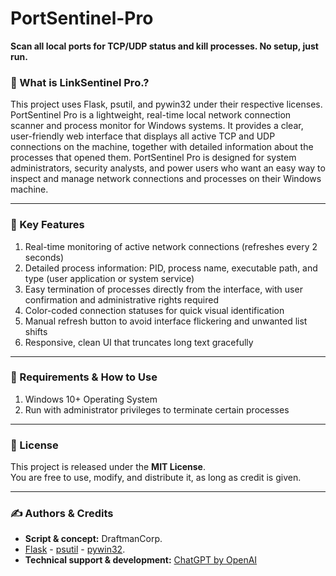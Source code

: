 # PortSentinel-Pro
**Scan all local ports for TCP/UDP status and kill processes. No setup, just run.**

### 🧠 What is LinkSentinel Pro.?

This project uses Flask, psutil, and pywin32 under their respective licenses.
PortSentinel Pro is a lightweight, real-time local network connection scanner and process monitor for Windows systems.
It provides a clear, user-friendly web interface that displays all active TCP and UDP connections on the machine, together with detailed information about the processes that opened them. PortSentinel Pro is designed for system administrators, security analysts, and power users who want an easy way to inspect and manage network connections and processes on their Windows machine.

---

### 📝 Key Features
1. Real-time monitoring of active network connections (refreshes every 2 seconds)
2. Detailed process information: PID, process name, executable path, and type (user application or system service)
3. Easy termination of processes directly from the interface, with user confirmation and administrative rights required
4. Color-coded connection statuses for quick visual identification
5. Manual refresh button to avoid interface flickering and unwanted list shifts
6. Responsive, clean UI that truncates long text gracefully

---

### 🚀 Requirements & How to Use
1. Windows 10+ Operating System
2. Run with administrator privileges to terminate certain processes

---

### 📄 License
This project is released under the **MIT License**.  
You are free to use, modify, and distribute it, as long as credit is given.

---

### ✍️ Authors & Credits
- **Script & concept:** DraftmanCorp.
- [Flask](https://palletsprojects.com/p/flask/) - [psutil](https://github.com/giampaolo/psutil) - [pywin32](https://github.com/mhammond/pywin32).
- **Technical support & development:** [ChatGPT by OpenAI](https://openai.com/chatgpt)
